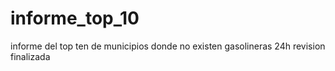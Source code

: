 # informe_top_10
informe del top ten de municipios donde no existen gasolineras 24h
revision finalizada
